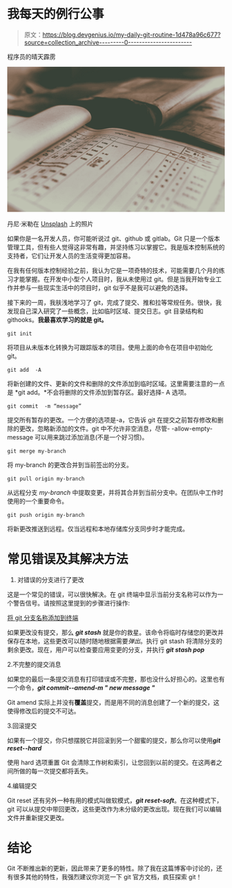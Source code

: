 # 我每天的例行公事

> 原文：<https://blog.devgenius.io/my-daily-git-routine-1d478a96c677?source=collection_archive---------0----------------------->

程序员的晴天霹雳

![](img/f6c11b73b982ce5cdfc753e6c77548c7.png)

丹尼·米勒在 [Unsplash](https://unsplash.com?utm_source=medium&utm_medium=referral) 上的照片

如果你是一名开发人员，你可能听说过 git、github 或 gitlab。Git 只是一个版本管理工具，但有些人觉得这非常有趣，并坚持练习以掌握它。我是版本控制系统的支持者，它们让开发人员的生活变得更加容易。

在我有任何版本控制经验之前，我认为它是一项奇特的技术，可能需要几个月的练习才能掌握。在开发中小型个人项目时，我从未使用过 git。但是当我开始专业工作并参与一些现实生活中的项目时，git 似乎不是我可以避免的选择。

接下来的一周，我肤浅地学习了 git，完成了提交、推和拉等常规任务。很快，我发现自己深入研究了一些概念，比如临时区域、提交日志。git 目录结构和 githooks。**我最喜欢学习的就是 git。**

```
git init
```

将项目从未版本化转换为可跟踪版本的项目。使用上面的命令在项目中初始化 git。

```
git add  -A
```

将新创建的文件、更新的文件和删除的文件添加到临时区域。这里需要注意的一点是 *git add。*不会将删除的文件添加到暂存区。最好选择- A 选项。

```
git commit  -m “message”
```

提交所有暂存的更改。一个方便的选项是-a，它告诉 git 在提交之前暂存修改和删除的更改，忽略新添加的文件。git 中不允许非空消息，尽管- -allow-empty-message 可以用来跳过添加消息(不是一个好习惯)。

```
git merge my-branch
```

将 my-branch 的更改合并到当前签出的分支。

```
git pull origin my-branch
```

从远程分支 *my-branch* 中提取变更，并将其合并到当前分支中。在团队中工作时使用的一个重要命令。

```
git push origin my-branch
```

将新更改推送到远程。仅当远程和本地存储库分支同步时才能完成。

# 常见错误及其解决方法

1.  对错误的分支进行了更改

这是一个常见的错误，可以很快解决。在 git 终端中显示当前分支名称可以作为一个警告信号。请按照这里提到的步骤进行操作:

[将 git 分支名称添加到终端](https://gist.github.com/joseluisq/1e96c54fa4e1e5647940)

如果更改没有提交，那么 ***git stash*** 就是你的救星。该命令将临时存储您的更改并保存在本地，这些更改可以随时随地根据需要*弹出*。执行 git stash 将清除分支的剩余更改。现在，用户可以检查要应用变更的分支，并执行 ***git stash pop***

2.不完整的提交消息

如果您的最后一条提交消息有打印错误或不完整，那也没什么好担心的。这里也有一个命令，***git commit--amend-m " new message "***

Git amend 实际上并没有**覆盖**提交，而是用不同的消息创建了一个新的提交，这使得修改后的提交不可达。

3.回滚提交

如果有一个提交，你只想摆脱它并回滚到另一个甜蜜的提交，那么你可以使用***git reset--hard<commit-hash>***

使用 hard 选项重置 Git 会清除工作树和索引，让您回到以前的提交。在这两者之间所做的每一次提交都将丢失。

4.编辑提交

Git reset 还有另外一种有用的模式叫做软模式，***git reset-soft<commit-hash>***。在这种模式下，git 可以从提交中带回更改，这些更改作为未分级的更改出现。现在我们可以编辑文件并重新提交更改。

# 结论

Git 不断推出新的更新，因此带来了更多的特性。除了我在这篇博客中讨论的，还有很多其他的特性，我强烈建议你浏览一下 git 官方文档，疯狂探索 git！